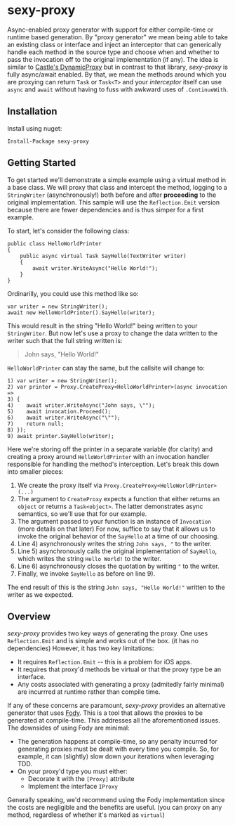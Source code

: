 # sexy-proxy
Async-enabled proxy generator with support for either compile-time or runtime 
based generation.  By "proxy generator" we mean being able to take an existing 
class or interface and inject an interceptor that can generically handle each 
method in the source type and choose when and whether to pass the invocation off
to the original implementation (if any).  The idea is similar to [Castle's 
DynamicProxy](http://www.castleproject.org/projects/dynamicproxy/) but in 
contrast to that library, *sexy-proxy* is fully async/await enabled.  By that, we 
mean the methods around which you are proxying can return `Task` or `Task<T>` 
and your *interceptor* itself can use `async` and `await` without having to 
fuss with awkward uses of `.ContinueWith`.

## Installation

Install using nuget:

    Install-Package sexy-proxy
	
## Getting Started

To get started we'll demonstrate a simple example using a virtual method in a 
base class.  We will proxy that class and intercept the method, logging to a 
`StringWriter` (asynchronously!) both before and after **proceeding** to the 
original implementation.  This sample will use the `Reflection.Emit` version 
because there are fewer dependencies and is thus simper for a first example.

To start, let's consider the following class:

    public class HelloWorldPrinter
    {
        public async virtual Task SayHello(TextWriter writer)
        {
            await writer.WriteAsync("Hello World!");
        }
    }

Ordinarilly, you could use this method like so:

    var writer = new StringWriter();
    await new HelloWorldPrinter().SayHello(writer);

This would result in the string "Hello World!" being written to your 
`StringWriter`.  But now let's use a proxy to change the data written to the 
writer such that the full string written is:

> John says, "Hello World!"

 `HelloWorldPrinter` can stay the same, but the callsite will change to:

    1) var writer = new StringWriter();
    2) var printer = Proxy.CreateProxy<HelloWorldPrinter>(async invocation =>
    3) {
    4)    await writer.WriteAsync("John says, \"");
    5)    await invocation.Proceed();
    6)    await writer.WriteAsync("\"");
    7)    return null;
    8) });
    9) await printer.SayHello(writer);

Here we're storing off the printer in a separate variable (for clarity) and 
creating a proxy around `HelloWorldPrinter` with an invocation handler responsible
for handling the method's interception.  Let's break this down into smaller pieces:

1. We create the proxy itself via `Proxy.CreateProxy<HelloWorldPrinter>(...)`
2. The argument to `CreateProxy` expects a function that either returns an 
`object` or returns a `Task<object>`.  The latter demonstrates async semantics,
so we'll use that for our example.
3. The argument passed to your function is an instance of `Invocation` (more 
details on that later)  For now, suffice to say that it allows us to invoke the 
original behavior of the `SayHello` at a time of our choosing.
4. Line 4) asynchronously writes the string `John says, "` to the writer.
5. Line 5) asynchronously calls the original implementation of `SayHello`, which 
writes the string `Hello World!` to the writer.
6. Line 6) asynchronously closes the quotation by writing `"` to the writer.
7. Finally, we invoke `SayHello` as before on line 9).

The end result of this is the string `John says, "Hello World!"` written to the 
writer as we expected. 


## Overview

*sexy-proxy* provides two key ways of generating the proxy.  One uses 
`Reflection.Emit` and is simple and works out of the box.  (it has no dependencies)
However, it has two key limitations:

* It requires `Reflection.Emit` -- this is a problem for iOS apps.
* It requires that proxy'd methods be virtual or that the proxy type be an interface.
* Any costs associated with generating a proxy (admitedly fairly minimal) are incurrred
at runtime rather than compile time.

If any of these concerns are paramount, *sexy-proxy* provides an alternative generator
that uses [Fody](https://github.com/Fody/Fody). This is a tool that allows the proxies
to be generated at compile-time.  This addresses all the aforementioned issues. The 
downsides of using Fody are minimal:

* The generation happens at compile-time, so any penalty incurred for generating proxies
must be dealt with every time you compile. So, for example, it can (slightly) slow down 
your iterations when leveraging TDD.
* On your proxy'd type you must either:
    * Decorate it with the `[Proxy]` attribute
    * Implement the interface `IProxy`
    
Generally speaking, we'd recommend using the Fody implementation since the costs are 
negligible and the benefits are useful. (you can proxy on any method, regardless of 
whether it's marked as `virtual`)